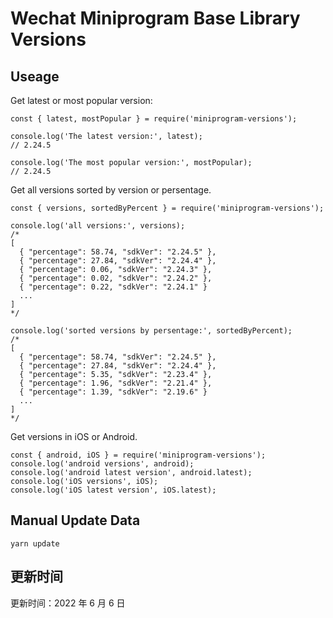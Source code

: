 
# Wechat Miniprogram Base Library Versions

## Useage

Get latest or most popular version:

```;
const { latest, mostPopular } = require('miniprogram-versions');

console.log('The latest version:', latest);
// 2.24.5

console.log('The most popular version:', mostPopular);
// 2.24.5

```

Get all versions sorted by version or persentage.

```
const { versions, sortedByPercent } = require('miniprogram-versions');

console.log('all versions:', versions);
/*
[
  { "percentage": 58.74, "sdkVer": "2.24.5" },
  { "percentage": 27.84, "sdkVer": "2.24.4" },
  { "percentage": 0.06, "sdkVer": "2.24.3" },
  { "percentage": 0.02, "sdkVer": "2.24.2" },
  { "percentage": 0.22, "sdkVer": "2.24.1" }
  ...
]
*/

console.log('sorted versions by persentage:', sortedByPercent);
/*
[
  { "percentage": 58.74, "sdkVer": "2.24.5" },
  { "percentage": 27.84, "sdkVer": "2.24.4" },
  { "percentage": 5.35, "sdkVer": "2.23.4" },
  { "percentage": 1.96, "sdkVer": "2.21.4" },
  { "percentage": 1.39, "sdkVer": "2.19.6" }
  ...
]
*/
```

Get versions in iOS or Android.

```
const { android, iOS } = require('miniprogram-versions');
console.log('android versions', android);
console.log('android latest version', android.latest);
console.log('iOS versions', iOS);
console.log('iOS latest version', iOS.latest);
```

## Manual Update Data

```
yarn update
```

## 更新时间

更新时间：2022 年 6 月 6 日
